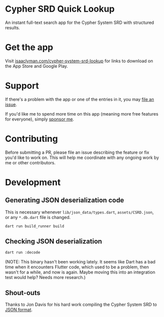 # Cypher SRD Quick Lookup

An instant full-text search app for the Cypher System SRD with structured results.

# Get the app

Visit [isaaclyman.com/cypher-system-srd-lookup](https://isaaclyman.com/cypher-system-srd-lookup/) for links to download on the App Store and Google Play.

# Support

If there's a problem with the app or one of the entries in it, you may [file an issue](https://github.com/isaaclyman/cypher-system-srd-lookup/issues).

If you'd like me to spend more time on this app (meaning more free features for everyone), simply [sponsor me](https://ko-fi.com/isaaclyman).

# Contributing

Before submitting a PR, please file an issue describing the feature or fix you'd like to work on. This will help me coordinate with any ongoing work by me or other contributors.

# Development

## Generating JSON deserialization code

This is necessary whenever `lib/json_data/types.dart`, `assets/CSRD.json`, or any `*.db.dart` file is changed.

```sh
dart run build_runner build
```

## Checking JSON deserialization

```sh
dart run :decode
```

(NOTE: This binary hasn't been working lately. It seems like Dart has a bad time when it encounters Flutter code, which used to be a problem, then wasn't for a while, and now is again. Maybe moving this into an integration test would help? Needs more research.)

## Shout-outs

Thanks to Jon Davis for his hard work compiling the Cypher System SRD to [JSON format](https://github.com/Jon-Davis/Cypher-System-JSON-DB).